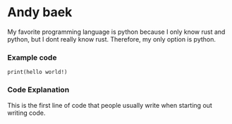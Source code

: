 # Andy baek
My favorite programming language is python because I only know rust and python, but I dont really know rust. Therefore, my only option is python. 

### Example code
``` 
print(hello world!)
```

### Code Explanation
This is the first line of code that people usually write when starting out writing code. 
